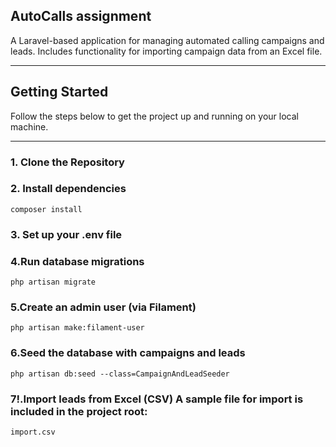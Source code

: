 ## AutoCalls assignment

A Laravel-based application for managing automated calling campaigns and leads. Includes functionality for importing campaign data from an Excel file.

---

##  Getting Started

Follow the steps below to get the project up and running on your local machine.

---

### 1.  Clone the Repository

### 2. Install dependencies
    composer install

### 3. Set up your .env file

### 4.Run database migrations
    php artisan migrate

### 5.Create an admin user (via Filament)
    php artisan make:filament-user

### 6.Seed the database with campaigns and leads
    php artisan db:seed --class=CampaignAndLeadSeeder

### 7!.Import leads from Excel (CSV) A sample file for import is included in the project root:
    import.csv

